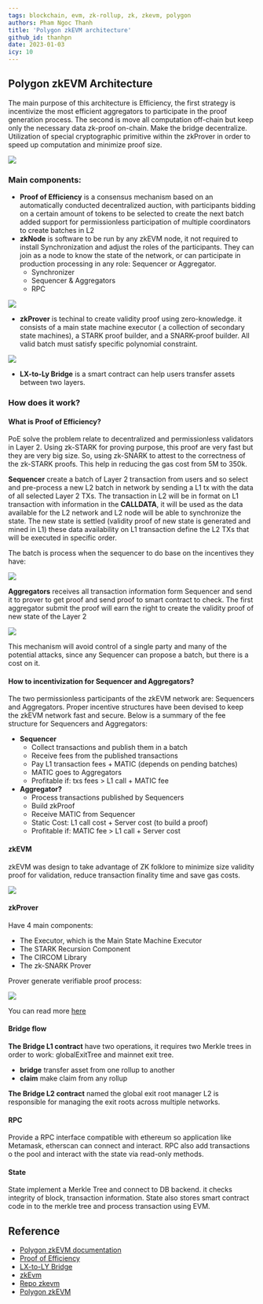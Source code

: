 ```yaml
---
tags: blockchain, evm, zk-rollup, zk, zkevm, polygon
authors: Pham Ngoc Thanh
title: 'Polygon zkEVM architecture'
github_id: thanhpn
date: 2023-01-03
icy: 10
---
```


## Polygon zkEVM Architecture

The main purpose of this architecture is Efficiency, the first strategy is incentivize the most efficient aggregators to participate in the proof generation process. The second is move all computation off-chain but keep only the necessary data zk-proof on-chain. Make the bridge decentralize. Utilization of special cryptographic primitive within the zkProver in order to speed up computation and minimize proof size.

![](assets/polygon-zkevm-architecture_polygon-zkevm.webp)

### Main components:

- **Proof of Efficiency** is a consensus mechanism based on an automatically conducted decentralized auction, with participants bidding on a certain amount of tokens to be selected to create the next batch added support for permissionless participation of multiple coordinators to create batches in L2
- **zkNode** is software to be run by any zkEVM node, it not required to install Synchronization and adjust the roles of the participants. They can join as a node to know the state of the network, or can participate in production processing in any role: Sequencer or Aggregator.
  - Synchronizer
  - Sequencer & Aggregators
  - RPC

![](assets/polygon-zkevm-architecture_fig3-zknode-arch-aa4d18996fba1849291ea18e3f11d955.webp)

- **zkProver** is techinal to create validity proof using zero-knowledge. it consists of a main state machine executor ( a collection of secondary state machines), a STARK proof builder, and a SNARK-proof builder. All valid batch must satisfy specific polynomial constraint.

![](assets/polygon-zkevm-architecture_polygon-zkprover.webp)

- **LX-to-Ly Bridge** is a smart contract can help users transfer assets between two layers.

### How does it work?

#### What is Proof of Efficiency?

PoE solve the problem relate to decentralized and permissionless validators in Layer 2. Using zk-STARK for proving purpose, this proof are very fast but they are very big size. So, using zk-SNARK to attest to the correctness of the zk-STARK proofs. This help in reducing the gas cost from 5M to 350k.

**Sequencer** create a batch of Layer 2 transaction from users and so select and pre-process a new L2 batch in network by sending a L1 tx with the data of all selected Layer 2 TXs. The transaction in L2 will be in format on L1 transaction with information in the **CALLDATA**, it will be used as the data available for the L2 network and L2 node will be able to synchronize the state. The new state is settled (validity proof of new state is generated and mined in L1) these data availability on L1 transaction define the L2 TXs that will be executed in specific order.

The batch is process when the sequencer to do base on the incentives they have:

![](assets/polygon-zkevm-architecture_1b54ce784c821f34b8d5d7218850095a84c9e054.webp)

**Aggregators** receives all transaction information form Sequencer and send it to prover to get proof and send proof to smart contract to check. The first aggregator submit the proof will earn the right to create the validity proof of new state of the Layer 2

![](assets/polygon-zkevm-architecture_6066873078dcd11f9ef93601eba9237c52cbf11a.webp)

This mechanism will avoid control of a single party and many of the potential attacks, since any Sequencer can propose a batch, but there is a cost on it.

#### How to incentivization for Sequencer and Aggregators?

The two permissionless participants of the zkEVM network are: Sequencers and Aggregators. Proper incentive structures have been devised to keep the zkEVM network fast and secure. Below is a summary of the fee structure for Sequencers and Aggregators:

- **Sequencer**
  - Collect transactions and publish them in a batch
  - Receive fees from the published transactions
  - Pay L1 transaction fees + MATIC (depends on pending batches)
  - MATIC goes to Aggregators
  - Profitable if: txs fees > L1 call + MATIC fee
- **Aggregator?**
  - Process transactions published by Sequencers
  - Build zkProof
  - Receive MATIC from Sequencer
  - Static Cost: L1 call cost + Server cost (to build a proof)
  - Profitable if: MATIC fee > L1 call + Server cost

#### zkEVM

zkEVM was design to take advantage of ZK folklore to minimize size validity proof for validation, reduce transaction finality time and save gas costs.

![](assets/polygon-zkevm-architecture_polygon-zk-prover-design-approach.webp)

#### zkProver

Have 4 main components:

- The Executor, which is the Main State Machine Executor
- The STARK Recursion Component
- The CIRCOM Library
- The zk-SNARK Prover

Prover generate verifiable proof process:

![](assets/polygon-zkevm-architecture_fig-main-prts-zkpr.webp)

You can read more [here](https://docs.hermez.io/zkEVM/zkProver/Overview/zkProver-Overview/#the-stark-recursion-component)

#### Bridge flow

**The Bridge L1 contract** have two operations, it requires two Merkle trees in order to work: globalExitTree and mainnet exit tree.

- **bridge** transfer asset from one rollup to another
- **claim** make claim from any rollup

**The Bridge L2 contract** named the global exit root manager L2 is responsible for managing the exit roots across multiple networks.

#### RPC

Provide a RPC interface compatible with ethereum so application like Metamask, etherscan can connect and interact. RPC also add transactions o the pool and interact with the state via read-only methods.

#### State

State implement a Merkle Tree and connect to DB backend. it checks integrity of block, transaction information. State also stores smart contract code in to the merkle tree and process transaction using EVM.

## Reference

- [Polygon zkEVM documentation](https://docs.hermez.io/zkEVM/Basic-Concepts/Intro-zkProver%27s-Design-Approach/)
- [Proof of Efficiency](https://ethresear.ch/t/proof-of-efficiency-a-new-consensus-mechanism-for-zk-rollups/11988)
- [LX-to-LY Bridge](https://wiki.polygon.technology/docs/zkEVM/lx-ly-bridge)
- [zkEvm](https://wiki.polygon.technology/docs/zkEVM/proof-of-efficiency)
- [Repo zkevm](https://github.com/0xPolygonHermez/zkevm-node)
- [Polygon zkEVM](https://mirror.xyz/msfew.eth/JJudP_Kf-IS6VhbF-qU0BUor1Ap6SFEb0TzYOHZ34Rc)
